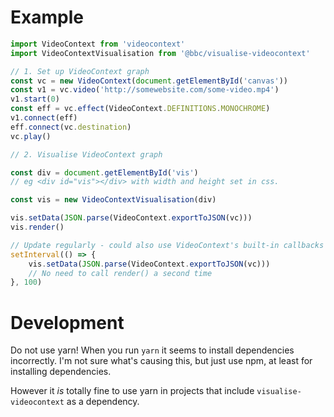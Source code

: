 # Example

```js
import VideoContext from 'videocontext'
import VideoContextVisualisation from '@bbc/visualise-videocontext'

// 1. Set up VideoContext graph
const vc = new VideoContext(document.getElementById('canvas'))
const v1 = vc.video('http://somewebsite.com/some-video.mp4')
v1.start(0)
const eff = vc.effect(VideoContext.DEFINITIONS.MONOCHROME)
v1.connect(eff)
eff.connect(vc.destination)
vc.play()

// 2. Visualise VideoContext graph

const div = document.getElementById('vis')
// eg <div id="vis"></div> with width and height set in css.

const vis = new VideoContextVisualisation(div)

vis.setData(JSON.parse(VideoContext.exportToJSON(vc)))
vis.render()

// Update regularly - could also use VideoContext's built-in callbacks to trigger this.
setInterval(() => {
    vis.setData(JSON.parse(VideoContext.exportToJSON(vc)))
    // No need to call render() a second time
}, 100)
```

# Development
Do not use yarn! When you run `yarn` it seems to install dependencies incorrectly. I'm not sure what's causing this, but just use npm, at least for installing dependencies.

However it *is* totally fine to use yarn in projects that include `visualise-videocontext` as a dependency.
